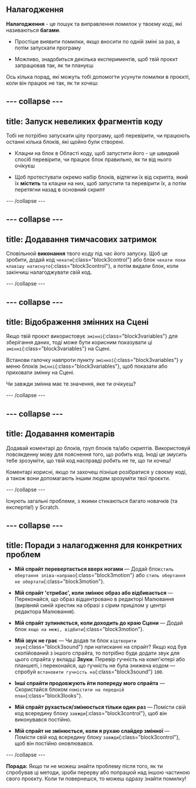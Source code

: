 ## Налагодження

**Налагодження** - це пошук та виправлення помилок у твоєму коді, які називаються **багами**.

* Простіше виявити помилки, якщо вносити по одній зміні за раз, а потім запускати програму

* Можливо, знадобиться декілька експериментів, щоб твій проєкт запрацював так, як ти плануєш

Ось кілька порад, які можуть тобі допомогти усунути помилки в проєкті, коли він працює не так, як ти хочеш:

--- collapse ---
---
title: Запуск невеликих фрагментів коду
---

Тобі не потрібно запускати цілу програму, щоб перевірити, чи працюють останні кілька блоків, які щойно були створені.

* Клацни на блок в Області коду, щоб запустити його - це швидкий спосіб перевірити, чи працює блок правильно, як ти від нього очікуєш

* Щоб протестувати окремо набір блоків, відтягни їх від скрипта, який їх **містить** та клацни на них, щоб запустити та перевірити їх, а потім перетягни назад в основний скрипт

--- /collapse ---

--- collapse ---
---
title: Додавання тимчасових затримок
---

Сповільнюй **виконання** твого коду під час його запуску. Щоб це зробити, додай код `чекати`{:class="block3control"} або блок `чекати поки клавішу натиснуто`{:class="block3control"}, а потім видали блок, коли закінчиш налагоджувати свій код.

--- /collapse ---

--- collapse ---
---
title: Відображення змінних на Сцені
---

Якщо твій проєкт використовує `змінні`{:class="block3variables"} для зберігання даних, тоді може бути корисним показувати ці `змінні`{:class="block3variables"} на Сцені.

Встанови галочку навпроти пункту `змінної`{:class="block3variables"} у меню блоків `Змінні`{:class="block3variables"}, щoб показати або приховати змінну на Сцені.

Чи завжди змінна має те значення, яке ти очікуєш?

--- /collapse ---

--- collapse ---
---
title: Додавання коментарів
---

Додавай коментарі до блоків, груп блоків та/або скриптів. Використовуй повсякденну мову для пояснення того, що робить код. Іноді це змусить тебе зрозуміти, що твій код насправді робить не те, що ти хочеш!

Коментарі корисні, якщо ти захочеш пізніше розібратися у своєму коді, а також вони допомагають іншим людям зрозуміти твої проєкти.

--- /collapse ---


Існують загальні проблеми, з якими стикаються багато новачків (та експертів!) у Scratch.

--- collapse ---
---
title: Поради з налагодження для конкретних проблем
---

+ **Мій спрайт перевертається вверх ногами** — Додай блок`стиль обертання зліва-направо`{:class="block3motion"} або `стиль обертання не обертати`{:class="block3motion"}.

+ **Мій спрайт 'стрибає', коли змінює образ або відбивається** — Переконайся, що образ відцентровано в редакторі Малювання (вирівняй синій хрестик на образі з сірим прицілом у центрі редактора Малювання).

+ **Мій спрайт зупиняється, коли доходить до краю Сцени** — Додай блок `якщо на межі, відбити`{:class="block3motion"}.

+ **Мій звук не грає** — Чи додав ти блок `відтворити звук`{:class="block3sound"} при натисканні на спрайт? Якщо код був скопійований з іншого спрайта, то потрібно буде додати звук для цього спрайта у вкладці **Звуки**. Перевір гучність на комп'ютері або планшеті, і переконайся, що гучність не була знижена кодом — спробуй `встановити гучність на`{:class="block3sound"} `100`.

+ **Інші спрайти продовжують йти попереду мого спрайта** — Скористайся блоком `помістити на передній план`{:class="block3looks"}.

+ **Мій спрайт рухається/змінюється тільки один раз** — Помісти свій код всередину блоку `завжди`{:class="block3control"}, щоб він виконувався постійно.

+ **Мій спрайт не змінюється, коли я рухаю слайдер змінної** — Помісти свій код всередину блоку `завжди`{:class="block3control"}, щоб він постійно оновлювався.

--- /collapse ---

**Порада:** Якщо ти не можеш знайти проблему після того, як ти спробував ці методи, зроби перерву або попрацюй над іншою частиною свого проєкту. Коли ти повернешся, то можеш одразу знайти помилку!

